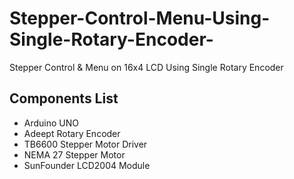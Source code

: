 # Stepper-Control-Menu-Using-Single-Rotary-Encoder-
Stepper Control &amp; Menu on 16x4 LCD Using Single Rotary Encoder 

## Components List
* Arduino UNO
* Adeept Rotary Encoder
* TB6600 Stepper Motor Driver
* NEMA 27 Stepper Motor
* SunFounder LCD2004 Module
